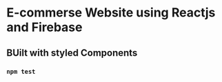 # E-commerse Website using Reactjs and Firebase

## BUilt with styled Components

### 
### `npm test`
